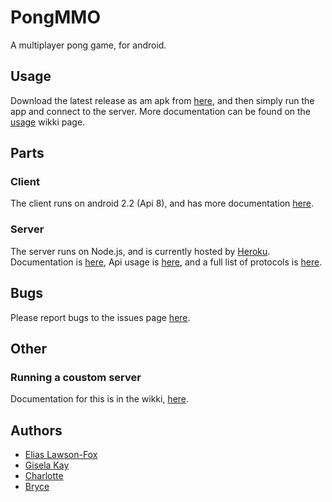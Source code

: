 # PongMMO
A multiplayer pong game, for android.

## Usage
Download the latest release as am apk from [here](https://github.com/PongMMO/PongMMO/releases), 
and then simply run the app and connect to the server. More documentation can be found on the [usage](https://github.com/PongMMO/PongMMO/wiki/Usage-Home) wikki page.

## Parts

### Client
The client runs on android 2.2 (Api 8), and has more documentation [here](https://github.com/PongMMO/PongMMO/wiki/Client-Home).

### Server
The server runs on Node.js, and is currently hosted by [Heroku](heroku.com). Documentation is [here](https://github.com/PongMMO/PongMMO/wiki/Server-Home),
Api usage is [here](https://github.com/PongMMO/PongMMO/wiki/Server-Api-Usage), and a full list of protocols is [here](https://github.com/PongMMO/PongMMO/wiki/Server-Protocols).

## Bugs
Please report bugs to the issues page [here]().

## Other

### Running a coustom server
Documentation for this is in the wikki, [here]().

## Authors
* [Elias Lawson-Fox](github.com/eliaslfox)
* [Gisela Kay](https://github.com/GiselaKay)
* [Charlotte](https://github.com/charzan)
* [Bryce](https://github.com/spyrofuision)
